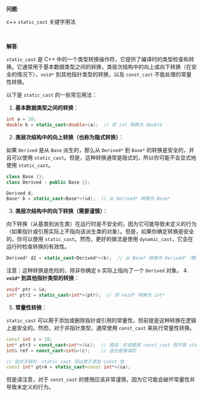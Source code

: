 **问题**:

c++ `static_cast` 关键字用法

<br />

**解答**:

`static_cast` 是 C++ 中的一个类型转换操作符，它提供了编译时的类型检查和转换。它通常用于基本数据类型之间的转换，类层次结构中的向上或向下转换（在安全的情况下），`void*` 到其他指针类型的转换，以及 `const_cast` 不能处理的常量性转换。

以下是 `static_cast` 的一些常见用法：

1. **基本数据类型之间的转换**：


```cpp
int a = 10;
double b = static_cast<double>(a);  // 将 int 转换为 double
```
2. **类层次结构中的向上转换（也称为隐式转换）**：

如果 `Derived` 是从 `Base` 派生的，那么从 `Derived*` 到 `Base*` 的转换是安全的，并且可以使用 `static_cast`。但是，这种转换通常是隐式的，所以你可能不会显式地使用 `static_cast`。


```cpp
class Base {};
class Derived : public Base {};

Derived d;
Base* b = static_cast<Base*>(&d);  // 从 Derived* 转换为 Base*
```
3. **类层次结构中的向下转换（需要谨慎）**：

向下转换（从基类到派生类）在运行时是不安全的，因为它可能导致未定义的行为（如果指针或引用实际上不指向该派生类的对象）。但是，如果你确定转换是安全的，你可以使用 `static_cast`。然而，更好的做法是使用 `dynamic_cast`，它会在运行时检查转换的有效性。


```cpp
Derived* d2 = static_cast<Derived*>(b);  // 从 Base* 转换为 Derived*（需要谨慎）
```
注意：这种转换是危险的，除非你确定 `b` 实际上指向了一个 `Derived` 对象。
4. **`void*` 到其他指针类型的转换**：


```cpp
void* ptr = &a;
int* ptr2 = static_cast<int*>(ptr);  // 将 void* 转换为 int*
```
5. **常量性转换**：

`static_cast` 可以用于添加或删除指针或引用的常量性，但前提是这种转换在逻辑上是安全的。然而，对于非指针类型，通常使用 `const_cast` 来执行常量性转换。


```cpp
const int c = 10;
int* ptr3 = const_cast<int*>(&c);  // 错误：应该使用 const_cast 而不是 static_cast
int& ref = const_cast<int&>(c);    // 这也是错误的

// 但对于指针，static_cast 可以用于添加 const 性
const int* ptr4 = static_cast<const int*>(&a);
```
但是请注意，对于 `const_cast` 的使用应该非常谨慎，因为它可能会破坏常量性并导致未定义的行为。
